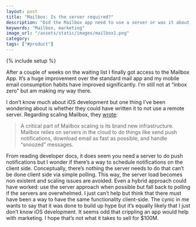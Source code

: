```yaml
---
layout: post
title: "Mailbox: Is the server required?"
description: "Did the Mailbox app need to use a server or was it about marketing?"
keywords: "Mailbox, marketing"
image_url: "/assets/static/images/mailbox1.png"
category:
tags: ["#product"]
---
```

{% include setup %}
<div class="right10">
  <amp-img src="{{ IMG_PATH }}mailbox1.png" alt="Mailbox" width="280" height="420"></amp-img>
</div>

After a couple of weeks on the waiting list I finally got access to the Mailbox App. It’s a huge improvement over the standard mail app and my mobile email consumption habits have improved significantly. I’m still not at “inbox zero” but am making my way there.

I don’t know much about iOS development but one thing I’ve been wondering about is whether they could have written it to not use a remote server. Regarding scaling Mailbox, they <a href="http://www.mailboxapp.com/reservations/?p=1#were-ramping-up" target="_blank">wrote</a>:

<blockquote><p>A critical part of Mailbox scaling is its brand new infrastructure. Mailbox relies on servers in the cloud to do things like send push notifications, download email as fast as possible, and handle “snoozed” messages.</p></blockquote>

From reading developer docs, it does seem you need a server to do push notifications but I wonder if there’s a way to schedule notifications on the client side. Conceptually, there’s nothing the server needs to do that can’t be done client side via simple polling. This way, the server load becomes non existent and scaling issues are avoided. Even a hybrid approach could have worked: use the server approach when possible but fall back to polling if the servers are overwhelmed. I just can’t help but think that there must have been a way to have the same functionality client-side. The cynic in me wants to say that it was done to build up hype but it’s equally likely that I just don’t know iOS development. It seems odd that crippling an app would help with marketing. I hope that’s not what it takes to sell for $100M.
